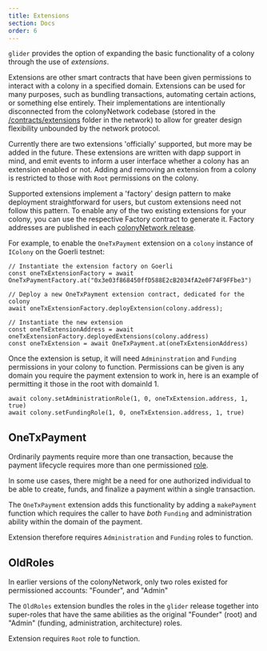 ```yaml
---
title: Extensions
section: Docs
order: 6
---
```


`glider` provides the option of expanding the basic functionality of a colony through the use of _extensions_.

Extensions are other smart contracts that have been given permissions to interact with a colony in a specified domain. Extensions can be used for many purposes, such as bundling transactions, automating certain actions, or something else entirely. Their implementations are intentionally disconnected from the colonyNetwork codebase (stored in the [/contracts/extensions](https://github.com/JoinColony/colonyNetwork/tree/develop/contracts/extensions) folder in the network) to allow for greater design flexibility unbounded by the network protocol.

Currently there are two extensions 'officially' supported, but more may be added in the future. These extensions are written with dapp support in mind, and emit events to inform a user interface whether a colony has an extension enabled or not. Adding and removing an extension from a colony is restricted to those with `Root` permissions on the colony.

Supported extensions implement a 'factory' design pattern to make deployment straightforward for users, but custom extensions need not follow this pattern. To enable any of the two existing extensions for your colony, you can use the respective Factory contract to generate it. Factory addresses are published in each [colonyNetwork release](https://github.com/JoinColony/colonyNetwork/releases/).

For example, to enable the `OneTxPayment` extension on a `colony` instance of `IColony` on the Goerli testnet:

```
// Instantiate the extension factory on Goerli
const oneTxExtensionFactory = await OneTxPaymentFactory.at("0x3e03f868450ffD588E2cB2034fA2e0F74F9FFbe3")

// Deploy a new OneTxPayment extension contract, dedicated for the colony
await oneTxExtensionFactory.deployExtension(colony.address);

// Instantiate the new extension
const oneTxExtensionAddress = await oneTxExtensionFactory.deployedExtensions(colony.address)
const oneTxExtension = await OneTxPayment.at(oneTxExtensionAddress)
```

Once the extension is setup, it will need `Admininstration` and `Funding` permissions in your colony to function. Permissions can be given is any domain you require the payment extension to work in, here is an example of permitting it those in the root with domainId 1.

```
await colony.setAdministrationRole(1, 0, oneTxExtension.address, 1, true)
await colony.setFundingRole(1, 0, oneTxExtension.address, 1, true)
```

## OneTxPayment
Ordinarily payments require more than one transaction, because the payment lifecycle requires more than one permissioned [role](/colonynetwork/docs-modular-permissions).

In some use cases, there might be a need for one authorized individual to be able to create, funds, and finalize a payment within a single transaction.

The `OneTxPayment` extension adds this functionality by adding a `makePayment` function which requires the caller to have *both* `Funding` and administration ability within the domain of the payment.

Extension therefore requires `Administration` and `Funding` roles to function.

## OldRoles
In earlier versions of the colonyNetwork, only two roles existed for permissioned accounts: "Founder", and "Admin"

The `OldRoles` extension bundles the roles in the `glider` release together into super-roles that have the same abilities as the original "Founder" (root) and "Admin" (funding, administration, architecture) roles.

Extension requires `Root` role to function.
